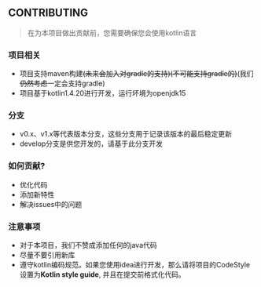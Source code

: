 ## CONTRIBUTING

> 在为本项目做出贡献前，您需要确保您会使用kotlin语言

### 项目相关
- 项目支持maven构建<s>(未来会加入对gradle的支持)</s><s>(不可能支持gradle的)</s>(我们<s>仍然考虑</s>一定会支持gradle)
- 项目基于kotlin1.4.20进行开发，运行坏境为openjdk15

### 分支
- v0.x、v1.x等代表版本分支，这些分支用于记录该版本的最后稳定更新
- develop分支是供您开发的，请基于此分支开发

### 如何贡献?
- 优化代码
- 添加新特性
- 解决issues中的问题

### 注意事项
- 对于本项目，我们不赞成添加任何的java代码
- 尽量不要引用新库
- 遵守kotlin编码规范。如果您使用idea进行开发，那么请将项目的CodeStyle设置为**Kotlin style guide**,
并且在提交前格式化代码。